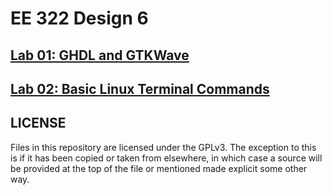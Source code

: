 # EE 322 Design 6

## [Lab 01: GHDL and GTKWave](/lab_01/lab_01.md)

## [Lab 02: Basic Linux Terminal Commands](/lab_02/lab_02.md)

## LICENSE

Files in this repository are licensed under the GPLv3. The exception to this is
if it has been copied or taken from elsewhere, in which case a source will be
provided at the top of the file or mentioned made explicit some other way.
